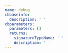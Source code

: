 ```yaml
---
name: debug
cbbaseinfo:
  description: ' '
cbparameters:
  parameters: []
  returns:
    signatureTypeName: ' '
    description: ' '
---
```

<CBBaseInfo/> 
 <CBParameters/>